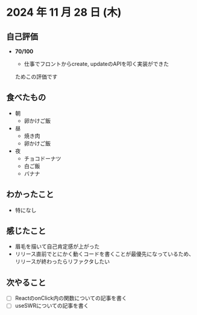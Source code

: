 # 2024 年 11 月 28 日 (木)

## 自己評価
- __70/100__
  - 仕事でフロントからcreate, updateのAPIを叩く実装ができた

  ためこの評価です

## 食べたもの
- 朝
  - 卵かけご飯
- 昼
  - 焼き肉
  - 卵かけご飯
- 夜
  - チョコドーナツ
  - 白ご飯
  - バナナ

## わかったこと
- 特になし

## 感じたこと
- 眉毛を描いて自己肯定感が上がった
- リリース直前でとにかく動くコードを書くことが最優先になっているため、リリースが終わったらリファクタしたい

## 次やること
- [ ] ReactのonClick内の関数についての記事を書く
- [ ] useSWRについての記事を書く
